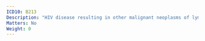 ```yaml
---
ICD10: B213
Description: "HIV disease resulting in other malignant neoplasms of lymphoid, haematopoietic and related tissue"
Matters: No
Weight: 0
---
```

